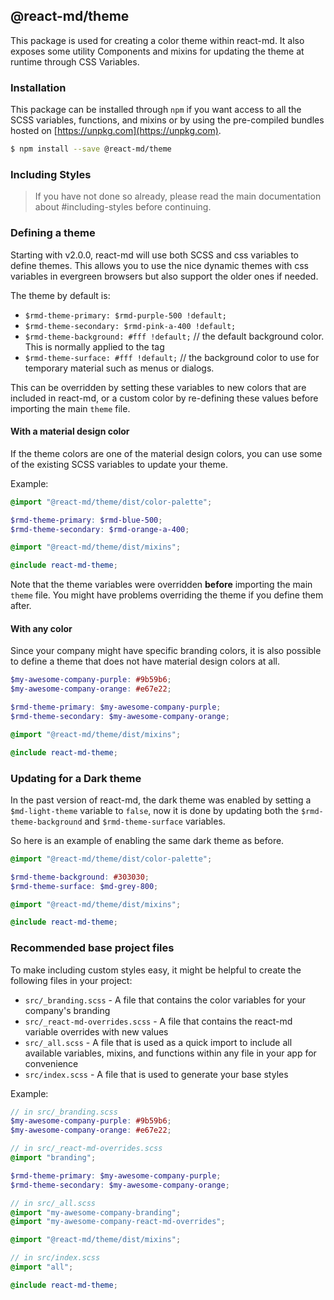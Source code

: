 ## @react-md/theme

This package is used for creating a color theme within react-md. It also exposes
some utility Components and mixins for updating the theme at runtime through CSS
Variables.

### Installation

This package can be installed through `npm` if you want access to all the SCSS
variables, functions, and mixins or by using the pre-compiled bundles hosted on
[https://unpkg.com](https://unpkg.com).

```sh
$ npm install --save @react-md/theme
```

### Including Styles

> If you have not done so already, please read the main documentation about
> #including-styles before continuing.

### Defining a theme

Starting with v2.0.0, react-md will use both SCSS and css variables to define
themes. This allows you to use the nice dynamic themes with css variables in
evergreen browsers but also support the older ones if needed.

The theme by default is:

- `$rmd-theme-primary: $rmd-purple-500 !default;`
- `$rmd-theme-secondary: $rmd-pink-a-400 !default;`
- `$rmd-theme-background: #fff !default;` // the default background color. This
  is normally applied to the <html> tag
- `$rmd-theme-surface: #fff !default;` // the background color to use for
  temporary material such as menus or dialogs.

This can be overridden by setting these variables to new colors that are
included in react-md, or a custom color by re-defining these values before
importing the main `theme` file.

#### With a material design color

If the theme colors are one of the material design colors, you can use some of
the existing SCSS variables to update your theme.

Example:

```scss
@import "@react-md/theme/dist/color-palette";

$rmd-theme-primary: $rmd-blue-500;
$rmd-theme-secondary: $rmd-orange-a-400;

@import "@react-md/theme/dist/mixins";

@include react-md-theme;
```

Note that the theme variables were overridden **before** importing the main
`theme` file. You might have problems overriding the theme if you define them
after.

#### With any color

Since your company might have specific branding colors, it is also possible to
define a theme that does not have material design colors at all.

```scss
$my-awesome-company-purple: #9b59b6;
$my-awesome-company-orange: #e67e22;

$rmd-theme-primary: $my-awesome-company-purple;
$rmd-theme-secondary: $my-awesome-company-orange;

@import "@react-md/theme/dist/mixins";

@include react-md-theme;
```

### Updating for a Dark theme

In the past version of react-md, the dark theme was enabled by setting a
`$md-light-theme` variable to `false`, now it is done by updating both the
`$rmd-theme-background` and `$rmd-theme-surface` variables.

So here is an example of enabling the same dark theme as before.

```scss
@import "@react-md/theme/dist/color-palette";

$rmd-theme-background: #303030;
$rmd-theme-surface: $md-grey-800;

@import "@react-md/theme/dist/mixins";

@include react-md-theme;
```

### Recommended base project files

To make including custom styles easy, it might be helpful to create the
following files in your project:

- `src/_branding.scss` - A file that contains the color variables for your
  company's branding
- `src/_react-md-overrides.scss` - A file that contains the react-md variable
  overrides with new values
- `src/_all.scss` - A file that is used as a quick import to include all
  available variables, mixins, and functions within any file in your app for
  convenience
- `src/index.scss` - A file that is used to generate your base styles

Example:

```scss
// in src/_branding.scss
$my-awesome-company-purple: #9b59b6;
$my-awesome-company-orange: #e67e22;
```

```scss
// in src/_react-md-overrides.scss
@import "branding";

$rmd-theme-primary: $my-awesome-company-purple;
$rmd-theme-secondary: $my-awesome-company-orange;
```

```scss
// in src/_all.scss
@import "my-awesome-company-branding";
@import "my-awesome-company-react-md-overrides";

@import "@react-md/theme/dist/mixins";
```

```scss
// in src/index.scss
@import "all";

@include react-md-theme;
```
